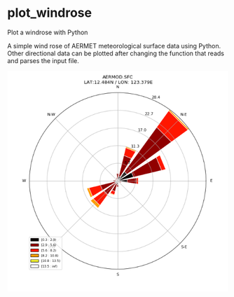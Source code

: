 # plot_windrose
Plot a windrose with Python

A simple wind rose of AERMET meteorological surface data using Python. Other directional data can be plotted after changing the function that reads and parses the input file.

![image](AERMOD.SFC.png)
